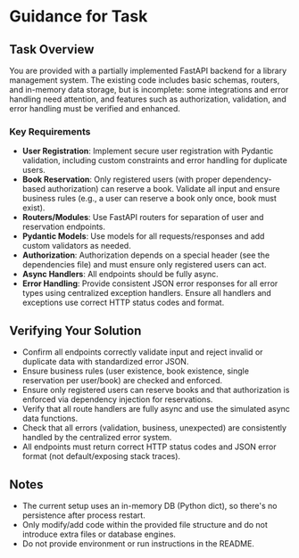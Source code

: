 # Guidance for Task

## Task Overview
You are provided with a partially implemented FastAPI backend for a library management system. The existing code includes basic schemas, routers, and in-memory data storage, but is incomplete: some integrations and error handling need attention, and features such as authorization, validation, and error handling must be verified and enhanced.

### Key Requirements
- **User Registration**: Implement secure user registration with Pydantic validation, including custom constraints and error handling for duplicate users.
- **Book Reservation**: Only registered users (with proper dependency-based authorization) can reserve a book. Validate all input and ensure business rules (e.g., a user can reserve a book only once, book must exist).
- **Routers/Modules**: Use FastAPI routers for separation of user and reservation endpoints.
- **Pydantic Models**: Use models for all requests/responses and add custom validators as needed.
- **Authorization**: Authorization depends on a special header (see the dependencies file) and must ensure only registered users can act.
- **Async Handlers**: All endpoints should be fully async.
- **Error Handling**: Provide consistent JSON error responses for all error types using centralized exception handlers. Ensure all handlers and exceptions use correct HTTP status codes and format.

## Verifying Your Solution
- Confirm all endpoints correctly validate input and reject invalid or duplicate data with standardized error JSON.
- Ensure business rules (user existence, book existence, single reservation per user/book) are checked and enforced.
- Ensure only registered users can reserve books and that authorization is enforced via dependency injection for reservations.
- Verify that all route handlers are fully async and use the simulated async data functions.
- Check that all errors (validation, business, unexpected) are consistently handled by the centralized error system.
- All endpoints must return correct HTTP status codes and JSON error format (not default/exposing stack traces).

## Notes
- The current setup uses an in-memory DB (Python dict), so there's no persistence after process restart.
- Only modify/add code within the provided file structure and do not introduce extra files or database engines.
- Do not provide environment or run instructions in the README.
